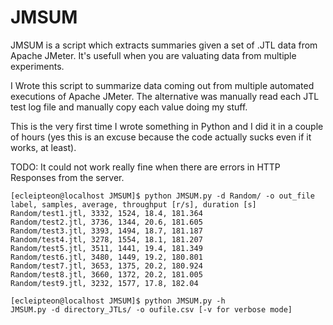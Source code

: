 # JMSUM
JMSUM is a script which extracts summaries given a set of .JTL data from Apache JMeter. It's usefull when you are valuating data from multiple experiments. 

I Wrote this script to summarize data coming out from multiple automated executions of Apache JMeter. The alternative was manually read each JTL test log file and manually copy each value doing my stuff.

This is the very first time I wrote something in Python and I did it in a couple of hours (yes this is an excuse because the code actually sucks even if it works, at least).

TODO:  It could not work really fine when there are errors in HTTP Responses from the server. 

```
[ecleipteon@localhost JMSUM]$ python JMSUM.py -d Random/ -o out_file 
label, samples, average, throughput [r/s], duration [s]
Random/test1.jtl, 3332, 1524, 18.4, 181.364
Random/test2.jtl, 3736, 1344, 20.6, 181.605
Random/test3.jtl, 3393, 1494, 18.7, 181.187
Random/test4.jtl, 3278, 1554, 18.1, 181.207
Random/test5.jtl, 3511, 1441, 19.4, 181.349
Random/test6.jtl, 3480, 1449, 19.2, 180.801
Random/test7.jtl, 3653, 1375, 20.2, 180.924
Random/test8.jtl, 3660, 1372, 20.2, 181.005
Random/test9.jtl, 3232, 1577, 17.8, 182.04
``````
``````
[ecleipteon@localhost JMSUM]$ python JMSUM.py -h
JMSUM.py -d directory_JTLs/ -o oufile.csv [-v for verbose mode] 
``````
